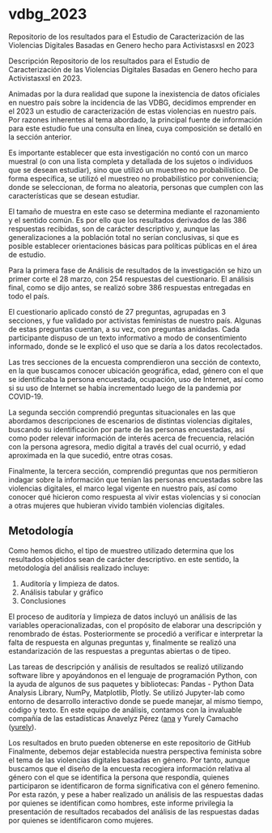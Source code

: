 # vdbg_2023
Repositorio de los resultados para el Estudio de Caracterización de las Violencias Digitales Basadas en Genero hecho para Activistasxsl en 2023

Descripción
Repositorio de los resultados para el Estudio de Caracterización de las Violencias Digitales Basadas en Genero hecho para Activistasxsl en 2023.

Animadas por la dura realidad que supone la inexistencia de datos oficiales en nuestro país sobre la incidencia de las VDBG, decidimos emprender en el 2023 un estudio de caracterización de estas violencias en nuestro país. Por razones inherentes al tema abordado, la principal fuente de información para este estudio fue una consulta en línea, cuya composición se detalló en la sección anterior.

Es importante establecer que esta investigación no contó con un marco muestral (o con una lista completa y detallada de los sujetos o individuos que se desean estudiar), sino que utilizó un muestreo no probabilístico. De forma específica, se utilizó el muestreo no probabilístico por conveniencia; donde se seleccionan, de forma no aleatoria, personas que cumplen con las características que se desean estudiar.

El tamaño de muestra en este caso se determina mediante el razonamiento y el sentido común. Es por ello que los resultados derivados de las 386 respuestas recibidas, son de carácter descriptivo y, aunque las generalizaciones a la población total no serían conclusivas, si que es posible establecer orientaciones básicas para políticas públicas en el área de estudio.

Para la primera fase de Análisis de resultados de la investigación se hizo un primer corte el 28 marzo, con 254 respuestas del cuestionario. El análisis final, como se dijo antes, se realizó sobre 386 respuestas entregadas en todo el país.

El cuestionario aplicado constó de 27 preguntas, agrupadas en 3 secciones, y fue validado por activistas feministas de nuestro país. Algunas de estas preguntas cuentan, a su vez, con preguntas anidadas. Cada participante dispuso de un texto informativo a modo de consentimiento informado, donde se le explicó el uso que se daría a los datos recolectados.

Las tres secciones de la encuesta comprendieron una sección de contexto, en la que buscamos conocer ubicación geográfica, edad, género con el que se identificaba la persona encuestada, ocupación, uso de Internet, así como si su uso de Internet se había incrementado luego de la pandemia por COVID-19. 

La segunda sección comprendió preguntas situacionales en las que abordamos descripciones de escenarios de distintas violencias digitales, buscando su identificación por parte de las personas encuestadas, así como poder relevar información de interés acerca de frecuencia, relación con la persona agresora, medio digital a través del cual ocurrió, y edad aproximada en la que sucedió, entre otras cosas.

Finalmente, la tercera sección, comprendió preguntas que nos permitieron indagar sobre la información que tenían las personas encuestadas sobre las violencias digitales, el marco legal vigente en nuestro país, así como conocer qué hicieron como respuesta al vivir estas violencias y si conocían a otras mujeres que hubieran vivido también violencias digitales.

## Metodología
Como hemos dicho, el tipo de muestreo utilizado determina que los resultados objetidos sean de carácter descriptivo. en este sentido, la metodología del análisis realizado incluye:

1. Auditoría y limpieza de datos.
2. Análisis tabular y gráfico
3. Conclusiones

El proceso de auditoría y limpieza de datos incluyó un análisis de las variables operacionalizadas, con el propósito de elaborar una descripción y renombrado de éstas. Posteriormente se procedió a verificar e interpretar la falta de respuesta en algunas preguntas y, finalmente se realizó una estandarización de las respuestas a preguntas abiertas o de tipeo.

Las tareas de descripción y análisis de resultados se realizó utilizando software libre y apoyándonos en el lenguaje de programación Python, con la ayuda de algunos de sus paquetes y bibliotecas: Pandas - Python Data Analysis Library, NumPy, Matplotlib, Plotly. Se utilizó Jupyter-lab como entorno de desarrollo interactivo donde se puede manejar, al mismo tiempo, código y texto. En este equipo de análisis, contamos con la invaluable compañía de las estadísticas Anavelyz Pérez ([ana](https://github.com/Anavelyz) y Yurely Camacho ([yurely](https://github.com/YurelyCamacho)).

Los resultados en bruto pueden obtenerse en este repositorio de GitHub Finalmente, debemos dejar establecida nuestra perspectiva feminista sobre el tema de las violencias digitales basadas en género. Por tanto, aunque buscamos que el diseño de la encuesta recogiera información relativa al género con el que se identifica la persona que respondía, quienes participaron se identificaron de forma significativa con el género femenino. Por esta razón, y pese a haber realizado un análisis de las respuestas dadas por quienes se identifican como hombres, este informe privilegia la presentación de resultados recabados del análisis de las respuestas dadas por quienes se identificaron como mujeres.

